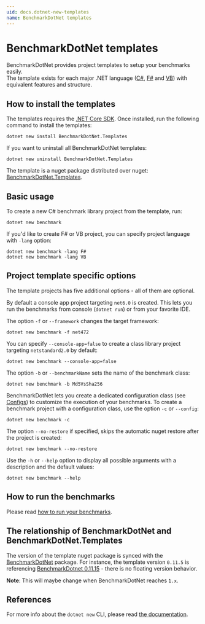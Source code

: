 ```yaml
---
uid: docs.dotnet-new-templates
name: BenchmarkDotNet templates 
---
```


# BenchmarkDotNet templates

BenchmarkDotNet provides project templates to setup your benchmarks easily.  
The template exists for each major .NET language ([C#](https://learn.microsoft.com/dotnet/csharp/), [F#](https://learn.microsoft.com/dotnet/fsharp/) and [VB](https://learn.microsoft.com/dotnet/visual-basic/)) with equivalent features and structure.

## How to install the templates

The templates requires the [.NET Core SDK](https://www.microsoft.com/net/download). Once installed, run the following command to install the templates:

```log
dotnet new install BenchmarkDotNet.Templates
```

If you want to uninstall all BenchmarkDotNet templates:

```log
dotnet new uninstall BenchmarkDotNet.Templates
```

The template is a nuget package distributed over nuget: [BenchmarkDotNet.Templates](https://www.nuget.org/packages/BenchmarkDotNet.Templates/).

## Basic usage

To create a new C# benchmark library project from the template, run:

```log
dotnet new benchmark
```

 If you'd like to create F# or VB project, you can specify project language with `-lang` option:

```log
dotnet new benchmark -lang F#
dotnet new benchmark -lang VB
```

## Project template specific options

The template projects has five additional options - all of them are optional.

By default a console app project targeting `net6.0` is created.
This lets you run the benchmarks from console (`dotnet run`) or from your favorite IDE.  

The option `-f` or `--framework` changes the target framework:

```log
dotnet new benchmark -f net472
```

You can specify `--console-app=false` to create a class library project targeting `netstandard2.0` by default:

```log
dotnet new benchmark --console-app=false
```

The option `-b` or `--benchmarkName` sets the name of the benchmark class:

```log
dotnet new benchmark -b Md5VsSha256
```

BenchmarkDotNet lets you create a dedicated configuration class (see [Configs](xref:docs.configs)) to customize the execution of your benchmarks.
To create a benchmark project with a configuration class, use the option `-c` or `--config`:

```log
dotnet new benchmark -c
```

The option `--no-restore` if specified, skips the automatic nuget restore after the project is created:

```log
dotnet new benchmark --no-restore
```

Use the `-h` or `--help` option to display all possible arguments with a description and the default values:

```log
dotnet new benchmark --help
```

## How to run the benchmarks

Please read [how to run your benchmarks](xref:docs.how-to-run).

## The relationship of BenchmarkDotNet and BenchmarkDotNet.Templates

The version of the template nuget package is synced with the [BenchmarkDotNet](https://www.nuget.org/packages/BenchmarkDotNet/) package.
For instance, the template version `0.11.5` is referencing [BenchmarkDotnet 0.11.15](https://www.nuget.org/packages/BenchmarkDotNet/0.11.5) - there is no floating version behavior.

**Note**: This will maybe change when BenchmarkDotNet reaches `1.x`.

## References

For more info about the `dotnet new` CLI, please read [the documentation](https://learn.microsoft.com/dotnet/core/tools/dotnet).

